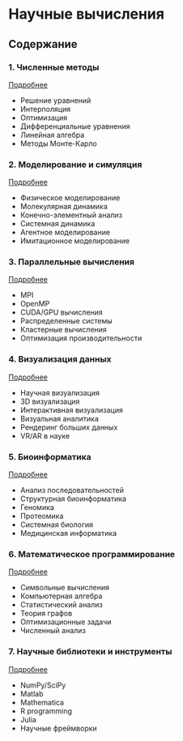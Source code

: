 # Научные вычисления

## Содержание

### 1. Численные методы
[Подробнее](/specializations/scientific/numerical/index.md)
- Решение уравнений
- Интерполяция
- Оптимизация
- Дифференциальные уравнения
- Линейная алгебра
- Методы Монте-Карло

### 2. Моделирование и симуляция
[Подробнее](/specializations/scientific/simulation/index.md)
- Физическое моделирование
- Молекулярная динамика
- Конечно-элементный анализ
- Системная динамика
- Агентное моделирование
- Имитационное моделирование

### 3. Параллельные вычисления
[Подробнее](/specializations/scientific/parallel/index.md)
- MPI
- OpenMP
- CUDA/GPU вычисления
- Распределенные системы
- Кластерные вычисления
- Оптимизация производительности

### 4. Визуализация данных
[Подробнее](/specializations/scientific/visualization/index.md)
- Научная визуализация
- 3D визуализация
- Интерактивная визуализация
- Визуальная аналитика
- Рендеринг больших данных
- VR/AR в науке

### 5. Биоинформатика
[Подробнее](/specializations/scientific/bioinformatics/index.md)
- Анализ последовательностей
- Структурная биоинформатика
- Геномика
- Протеомика
- Системная биология
- Медицинская информатика

### 6. Математическое программирование
[Подробнее](/specializations/scientific/mathprog/index.md)
- Символьные вычисления
- Компьютерная алгебра
- Статистический анализ
- Теория графов
- Оптимизационные задачи
- Численный анализ

### 7. Научные библиотеки и инструменты
[Подробнее](/specializations/scientific/tools/index.md)
- NumPy/SciPy
- Matlab
- Mathematica
- R programming
- Julia
- Научные фреймворки
